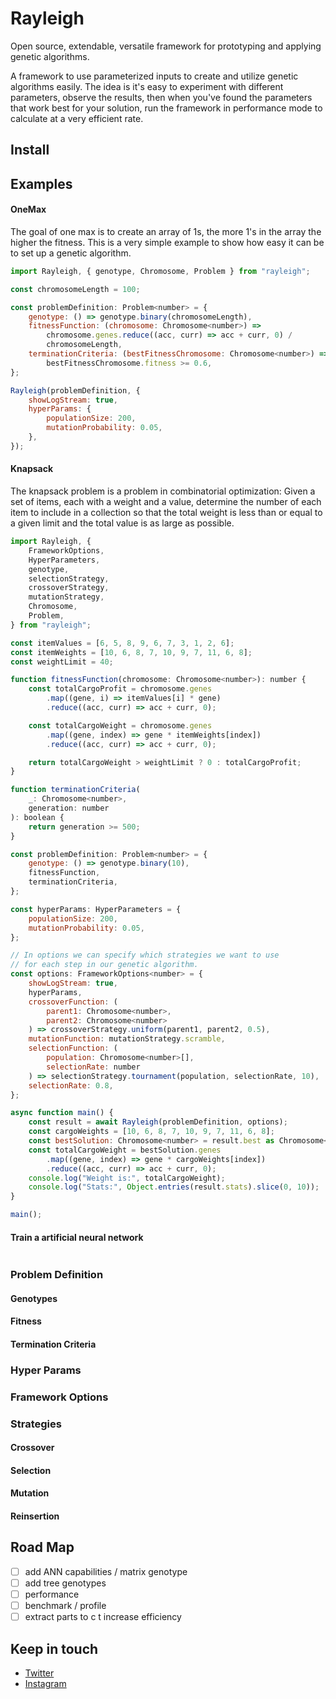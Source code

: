 # Rayleigh

Open source, extendable, versatile framework for prototyping and applying genetic algorithms.

A framework to use parameterized inputs to create and utilize genetic algorithms easily. The idea is it's easy to experiment with different parameters, observe the results, then when you've found the parameters that work best for your solution, run the framework in performance mode to calculate at a very efficient rate.

## Install

## Examples

#### OneMax

The goal of one max is to create an array of 1s, the more 1's in the array the higher the fitness. This is a very simple example to show how easy it can be to set up a genetic algorithm.

```js
import Rayleigh, { genotype, Chromosome, Problem } from "rayleigh";

const chromosomeLength = 100;

const problemDefinition: Problem<number> = {
    genotype: () => genotype.binary(chromosomeLength),
    fitnessFunction: (chromosome: Chromosome<number>) =>
        chromosome.genes.reduce((acc, curr) => acc + curr, 0) /
        chromosomeLength,
    terminationCriteria: (bestFitnessChromosome: Chromosome<number>) =>
        bestFitnessChromosome.fitness >= 0.6,
};

Rayleigh(problemDefinition, {
    showLogStream: true,
    hyperParams: {
        populationSize: 200,
        mutationProbability: 0.05,
    },
});
```

#### Knapsack

The knapsack problem is a problem in combinatorial optimization: Given a set of items, each with a weight and a value, determine the number of each item to include in a collection so that the total weight is less than or equal to a given limit and the total value is as large as possible.

```js
import Rayleigh, {
    FrameworkOptions,
    HyperParameters,
    genotype,
    selectionStrategy,
    crossoverStrategy,
    mutationStrategy,
    Chromosome,
    Problem,
} from "rayleigh";

const itemValues = [6, 5, 8, 9, 6, 7, 3, 1, 2, 6];
const itemWeights = [10, 6, 8, 7, 10, 9, 7, 11, 6, 8];
const weightLimit = 40;

function fitnessFunction(chromosome: Chromosome<number>): number {
    const totalCargoProfit = chromosome.genes
        .map((gene, i) => itemValues[i] * gene)
        .reduce((acc, curr) => acc + curr, 0);

    const totalCargoWeight = chromosome.genes
        .map((gene, index) => gene * itemWeights[index])
        .reduce((acc, curr) => acc + curr, 0);

    return totalCargoWeight > weightLimit ? 0 : totalCargoProfit;
}

function terminationCriteria(
    _: Chromosome<number>,
    generation: number
): boolean {
    return generation >= 500;
}

const problemDefinition: Problem<number> = {
    genotype: () => genotype.binary(10),
    fitnessFunction,
    terminationCriteria,
};

const hyperParams: HyperParameters = {
    populationSize: 200,
    mutationProbability: 0.05,
};

// In options we can specify which strategies we want to use
// for each step in our genetic algorithm.
const options: FrameworkOptions<number> = {
    showLogStream: true,
    hyperParams,
    crossoverFunction: (
        parent1: Chromosome<number>,
        parent2: Chromosome<number>
    ) => crossoverStrategy.uniform(parent1, parent2, 0.5),
    mutationFunction: mutationStrategy.scramble,
    selectionFunction: (
        population: Chromosome<number>[],
        selectionRate: number
    ) => selectionStrategy.tournament(population, selectionRate, 10),
    selectionRate: 0.8,
};

async function main() {
    const result = await Rayleigh(problemDefinition, options);
    const cargoWeights = [10, 6, 8, 7, 10, 9, 7, 11, 6, 8];
    const bestSolution: Chromosome<number> = result.best as Chromosome<number>;
    const totalCargoWeight = bestSolution.genes
        .map((gene, index) => gene * cargoWeights[index])
        .reduce((acc, curr) => acc + curr, 0);
    console.log("Weight is:", totalCargoWeight);
    console.log("Stats:", Object.entries(result.stats).slice(0, 10));
}

main();

```

#### Train a artificial neural network

```js

```

### Problem Definition

#### Genotypes

#### Fitness

#### Termination Criteria

### Hyper Params

### Framework Options

### Strategies

#### Crossover

#### Selection

#### Mutation

#### Reinsertion

## Road Map

-   [ ] add ANN capabilities / matrix genotype
-   [ ] add tree genotypes
-   [ ] performance
-   [ ] benchmark / profile
-   [ ] extract parts to c t increase efficiency

## Keep in touch

-   [Twitter](https://twitter.com/LostOneStudios)
-   [Instagram](https://www.instagram.com/nickt.dev)
